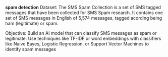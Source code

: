 **spam detection**
Dataset:
The SMS Spam Collection is a set of SMS tagged messages that have been collected for SMS Spam research. It
contains one set of SMS messages in English of 5,574 messages, tagged acording being ham (legitimate) or spam.

Objective:
Build an AI model that can classify SMS messages as spam or legitimate. Use techniques like TF-IDF or word
embeddings with classifiers like Naive Bayes, Logistic Regression, or Support Vector Machines to identify spam
messages

